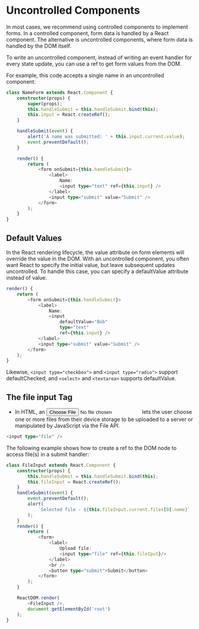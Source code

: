 # Uncontrolled Components

In most cases, we recommend using controlled components to implement forms. In a controlled component, form data is handled by a React component. The alternative is uncontrolled components, where form data is handled by the DOM itself.

To write an uncontrolled component, instead of writing an event handler for every state update, you can use a ref to get form values from the DOM.

For example, this code accepts a single name in an uncontrolled component:

```ts
class NameForm extends React.Component {
    constructor(props) {
        super(props);
        this.handleSubmit = this.handleSubmit.bind(this);
        this.input = React.createRef();
    }

    handleSubmit(event) {
        alert('A name was submitted: ' + this.input.current.value);
        event.preventDefault();
    }

    render() {
        return (
            <form onSubmit={this.handleSubmit}>
                <label>
                    Name:
                    <input type="text" ref={this.input} />
                </label>
                <input type="submit" value="Submit" />
            </form>
        );
    }
}
```

## Default Values

In the React rendering lifecycle, the value attribute on form elements will override the value in the DOM. With an uncontrolled component, you often want React to specify the initial value, but leave subsequent updates uncontrolled. To handle this case, you can specify a defaultValue attribute instead of value.

```ts
render() {
    return (
        <form onSubmit={this.handleSubmit}>
            <label>
                Name:
                <input 
                    defaultValue="Bob"
                    type="text"
                    ref={this.input} />
            </label>
            <input type="submit" value="Submit" />
        </form>
    );
}
```

Likewise, `<input type="checkbox">` and `<input type="radio">` support defaultChecked, and `<select>` and `<textarea>` supports defaultValue.

## The file input Tag

* In HTML, an <input type="file"> lets the user choose one or more files from their device storage to be uploaded to a server or manipulated by JavaScript via the File API.

```ts
<input type="file" />
```

The following example shows how to create a ref to the DOM node to access file(s) in a submit handler:

```ts
class FileInput extends React.Component {
    constructor(props) {
        this.handleSubmit = this.handleSubmit.bind(this);
        this.fileInput = React.createRef();
    }
    handleSubmit(event) {
        event.preventDefault();
        alert(
            `Selected file - ${this.fileInput.current.files[0].name}`
        );
    }
    render() {
        return (
            <form>
                <label>
                    Upload file:
                    <input type="file" ref={this.fileIput}/>
                </label>
                <br />
                <button type="submit">Submit</button>
            </form>
        );
    }

    ReactDOM.render(
        <FileInput />,
        document.getElementById('root')
    );
}
```